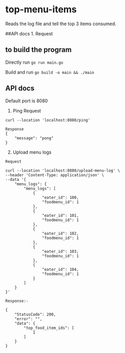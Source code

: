 # top-menu-items
Reads the log file and tell the top 3 items consumed.

##API docs
1. 
Request 

## to build the program
Directly run
``` go run main.go ```

Build and run
```go build -o main && ./main```

## API docs
Default port is 8080
1. Ping Request 
```
curl --location 'localhost:8080/ping'
```

```
Response
{
    "message": "pong"
}
```


2. Upload menu logs
```
Request

curl --location 'localhost:8080/upload-menu-log' \
--header 'Content-Type: application/json' \
--data '{
    "menu_logs": {
        "menu_logs": [
            {
                "eater_id": 100,
                "foodmenu_id": 1
            },
            {
                "eater_id": 101,
                "foodmenu_id": 1
            },
            {
                "eater_id": 102,
                "foodmenu_id": 1
            },
            {
                "eater_id": 103,
                "foodmenu_id": 1
            },
            {
                "eater_id": 104,
                "foodmenu_id": 1
            }
        ]
    }
}'
```

```
Response:-

{
    "StatusCode": 200,
    "error": "",
    "data": {
        "top_food_item_ids": [
            1
        ]
    }
}
```
